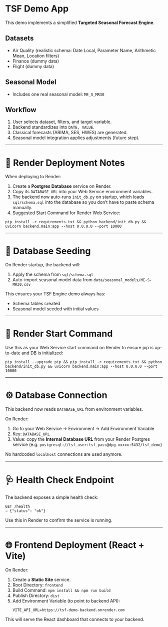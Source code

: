 # TSF Demo App

This demo implements a simplified **Targeted Seasonal Forecast Engine**.

## Datasets
- Air Quality (realistic schema: Date Local, Parameter Name, Arithmetic Mean, Location filters)
- Finance (dummy data)
- Flight (dummy data)

## Seasonal Model
- Includes one real seasonal model: `ME_S_MR30`

## Workflow
1. User selects dataset, filters, and target variable.
2. Backend standardizes into `DATE, VALUE`.
3. Classical forecasts (ARIMA, SES, HWES) are generated.
4. Seasonal model integration applies adjustments (future step).

---

# 🚀 Render Deployment Notes

When deploying to Render:

1. Create a **Postgres Database** service on Render.
2. Copy its `DATABASE_URL` into your Web Service environment variables.
3. The backend now auto-runs `init_db.py` on startup, which loads `sql/schema.sql`
   into the database so you don’t have to paste schema manually.
4. Suggested Start Command for Render Web Service:

```
pip install -r requirements.txt && python backend/init_db.py && uvicorn backend.main:app --host 0.0.0.0 --port 10000
```

---

# 🌱 Database Seeding

On Render startup, the backend will:
1. Apply the schema from `sql/schema.sql`
2. Auto-import seasonal model data from `data/seasonal_models/ME-S-MR30.csv`

This ensures your TSF Engine demo always has:
- Schema tables created
- Seasonal model seeded with initial values

---

# 🚀 Render Start Command

Use this as your Web Service start command on Render to ensure pip is up-to-date and DB is initialized:

```
pip install --upgrade pip && pip install -r requirements.txt && python backend/init_db.py && uvicorn backend.main:app --host 0.0.0.0 --port 10000
```

---

# ⚙️ Database Connection

This backend now reads `DATABASE_URL` from environment variables.

On Render:
1. Go to your Web Service → Environment → Add Environment Variable
2. Key: `DATABASE_URL`
3. Value: copy the **Internal Database URL** from your Render Postgres service
   (e.g. `postgresql://tsf_user:tsf_pass@dpg-xxxxx:5432/tsf_demo`)

No hardcoded `localhost` connections are used anymore.

---

# 🩺 Health Check Endpoint

The backend exposes a simple health check:

```
GET /health
→ {"status": "ok"}
```

Use this in Render to confirm the service is running.

---

# 🌐 Frontend Deployment (React + Vite)

On Render:
1. Create a **Static Site** service.
2. Root Directory: `frontend`
3. Build Command: `npm install && npm run build`
4. Publish Directory: `dist`
5. Add Environment Variable (to point to backend API):
   ```
   VITE_API_URL=https://tsf-demo-backend.onrender.com
   ```

This will serve the React dashboard that connects to your backend.
